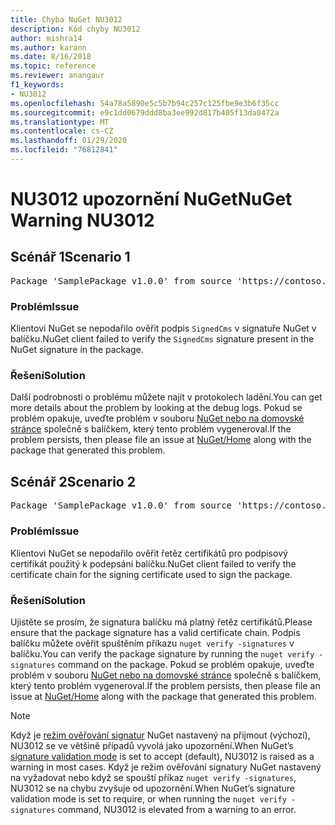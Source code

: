 ```yaml
---
title: Chyba NuGet NU3012
description: Kód chyby NU3012
author: mishra14
ms.author: karann
ms.date: 8/16/2018
ms.topic: reference
ms.reviewer: anangaur
f1_keywords:
- NU3012
ms.openlocfilehash: 54a78a5890e5c5b7b94c257c125fbe9e3b6f35cc
ms.sourcegitcommit: e9c1dd0679ddd8ba3ee992d817b405f13da0472a
ms.translationtype: MT
ms.contentlocale: cs-CZ
ms.lasthandoff: 01/29/2020
ms.locfileid: "76812841"
---
```

# <a name="nuget-warning-nu3012"></a><span data-ttu-id="f2bbf-103">NU3012 upozornění NuGet</span><span class="sxs-lookup"><span data-stu-id="f2bbf-103">NuGet Warning NU3012</span></span>

## <a name="scenario-1"></a><span data-ttu-id="f2bbf-104">Scénář 1</span><span class="sxs-lookup"><span data-stu-id="f2bbf-104">Scenario 1</span></span>

<pre>Package 'SamplePackage v1.0.0' from source 'https://contoso.com/index.json': The primary signature validation failed.</pre>

### <a name="issue"></a><span data-ttu-id="f2bbf-105">Problém</span><span class="sxs-lookup"><span data-stu-id="f2bbf-105">Issue</span></span>

<span data-ttu-id="f2bbf-106">Klientovi NuGet se nepodařilo ověřit podpis `SignedCms` v signatuře NuGet v balíčku.</span><span class="sxs-lookup"><span data-stu-id="f2bbf-106">NuGet client failed to verify the `SignedCms` signature present in the NuGet signature in the package.</span></span>


### <a name="solution"></a><span data-ttu-id="f2bbf-107">Řešení</span><span class="sxs-lookup"><span data-stu-id="f2bbf-107">Solution</span></span>

<span data-ttu-id="f2bbf-108">Další podrobnosti o problému můžete najít v protokolech ladění.</span><span class="sxs-lookup"><span data-stu-id="f2bbf-108">You can get more details about the problem by looking at the debug logs.</span></span> <span data-ttu-id="f2bbf-109">Pokud se problém opakuje, uveďte problém v souboru [NuGet nebo na domovské stránce](https://github.com/NuGet/Home/issues) společně s balíčkem, který tento problém vygeneroval.</span><span class="sxs-lookup"><span data-stu-id="f2bbf-109">If the problem persists, then please file an issue at [NuGet/Home](https://github.com/NuGet/Home/issues) along with the package that generated this problem.</span></span>



## <a name="scenario-2"></a><span data-ttu-id="f2bbf-110">Scénář 2</span><span class="sxs-lookup"><span data-stu-id="f2bbf-110">Scenario 2</span></span>

<pre>Package 'SamplePackage v1.0.0' from source 'https://contoso.com/index.json': The primary signature found a chain building issue:  A certificate chain processed, but terminated in a root certificate which is not trusted by the trust provider.</pre>

### <a name="issue"></a><span data-ttu-id="f2bbf-111">Problém</span><span class="sxs-lookup"><span data-stu-id="f2bbf-111">Issue</span></span>

<span data-ttu-id="f2bbf-112">Klientovi NuGet se nepodařilo ověřit řetěz certifikátů pro podpisový certifikát použitý k podepsání balíčku.</span><span class="sxs-lookup"><span data-stu-id="f2bbf-112">NuGet client failed to verify the certificate chain for the signing certificate used to sign the package.</span></span>


### <a name="solution"></a><span data-ttu-id="f2bbf-113">Řešení</span><span class="sxs-lookup"><span data-stu-id="f2bbf-113">Solution</span></span>

<span data-ttu-id="f2bbf-114">Ujistěte se prosím, že signatura balíčku má platný řetěz certifikátů.</span><span class="sxs-lookup"><span data-stu-id="f2bbf-114">Please ensure that the package signature has a valid certificate chain.</span></span> <span data-ttu-id="f2bbf-115">Podpis balíčku můžete ověřit spuštěním příkazu `nuget verify -signatures` v balíčku.</span><span class="sxs-lookup"><span data-stu-id="f2bbf-115">You can verify the package signature by running the `nuget verify -signatures` command on the package.</span></span> <span data-ttu-id="f2bbf-116">Pokud se problém opakuje, uveďte problém v souboru [NuGet nebo na domovské stránce](https://github.com/NuGet/Home/issues) společně s balíčkem, který tento problém vygeneroval.</span><span class="sxs-lookup"><span data-stu-id="f2bbf-116">If the problem persists, then please file an issue at [NuGet/Home](https://github.com/NuGet/Home/issues) along with the package that generated this problem.</span></span>


> [!Note]
> <span data-ttu-id="f2bbf-117">Když je [režim ověřování signatur](../../consume-packages/installing-signed-packages.md#configure-package-signature-requirements) NuGet nastavený na přijmout (výchozí), NU3012 se ve většině případů vyvolá jako upozornění.</span><span class="sxs-lookup"><span data-stu-id="f2bbf-117">When NuGet’s [signature validation mode](../../consume-packages/installing-signed-packages.md#configure-package-signature-requirements) is set to accept (default), NU3012 is raised as a warning in most cases.</span></span> <span data-ttu-id="f2bbf-118">Když je režim ověřování signatury NuGet nastavený na vyžadovat nebo když se spouští příkaz `nuget verify -signatures`, NU3012 se na chybu zvyšuje od upozornění.</span><span class="sxs-lookup"><span data-stu-id="f2bbf-118">When NuGet’s signature validation mode is set to require, or when running the `nuget verify -signatures` command, NU3012 is elevated from a warning to an error.</span></span> 
